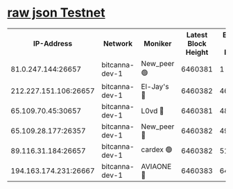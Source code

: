 [raw json Testnet](https://rpc-check.bcat.stavr.tech/bcat/rpc-bcat-result.json)
=


<table><tr><th>IP-Address</th><th>Network</th><th>Moniker</th><th>Latest Block Height</th><th>Earliest Block Height</th><th>Catching Up</th><th>Tx Index</th><th>Voting Power</th><th>Scan Time</th></tr><tr><td>81.0.247.144:26657</td><td>bitcanna-dev-1</td><td>New_peer 🟢</td><td>6460381</td><td>1</td><td>False</td><td>on</td><td>0</td><td>2024-02-16T01:38:39.314715615UTC</td></tr><tr><td>212.227.151.106:26657</td><td>bitcanna-dev-1</td><td>El-Jay's 🔴</td><td>6460382</td><td>4670391</td><td>False</td><td>on</td><td>2218164</td><td>2024-02-16T01:38:46.048360172UTC</td></tr><tr><td>65.109.70.45:30657</td><td>bitcanna-dev-1</td><td>L0vd 🔴</td><td>6460381</td><td>4828155</td><td>False</td><td>on</td><td>307920</td><td>2024-02-16T01:38:39.640425187UTC</td></tr><tr><td>65.109.28.177:26357</td><td>bitcanna-dev-1</td><td>New_peer 🔴</td><td>6460382</td><td>4952911</td><td>False</td><td>on</td><td>2237067</td><td>2024-02-16T01:38:46.707132037UTC</td></tr><tr><td>89.116.31.184:26657</td><td>bitcanna-dev-1</td><td>cardex 🟢</td><td>6460382</td><td>5185001</td><td>False</td><td>on</td><td>0</td><td>2024-02-16T01:38:46.352832900UTC</td></tr><tr><td>194.163.174.231:26667</td><td>bitcanna-dev-1</td><td>AVIAONE 🔴</td><td>6460383</td><td>6458751</td><td>False</td><td>on</td><td>1949865</td><td>2024-02-16T01:38:51.127460860UTC</td></tr></table>